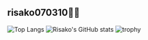 ## risako070310🧸💖

![Top Langs](https://github-readme-stats.vercel.app/api/top-langs/?username=risako070310&layout=compact&theme=dracula&card_width=300px&count_private=true)
![Risako's GitHub stats](https://github-readme-stats.vercel.app/api?username=risako070310&count_private=true&show_icons=true&theme=dracula&line_height=18px)
![trophy](https://github-profile-trophy.vercel.app/?username=risako070310&theme=dracula&no-frame=true)

<!--
**risako070310/risako070310** is a ✨ _special_ ✨ repository because its `README.md` (this file) appears on your GitHub profile.
